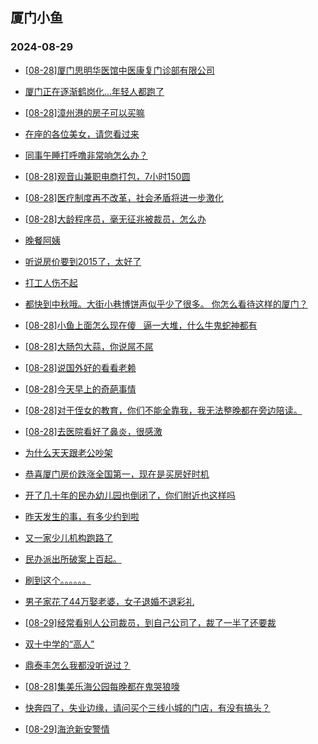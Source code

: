 ## 厦门小鱼 
### 2024-08-29

+ [[08-28]厦门思明华医馆中医康复门诊部有限公司](http://bbs.xmfish.com/read-htm-tid-18237036.html)

+ [厦门正在逐渐鹤岗化…年轻人都跑了](http://bbs.xmfish.com/read-htm-tid-18236975.html)

+ [[08-28]漳州港的房子可以买嘛](http://bbs.xmfish.com/read-htm-tid-18237011.html)

+ [在座的各位美女，请您看过来](http://bbs.xmfish.com/read-htm-tid-18236948.html)

+ [同事午睡打呼噜非常响怎么办？](http://bbs.xmfish.com/read-htm-tid-18236967.html)

+ [[08-28]观音山兼职电商打包，7小时150圆](http://bbs.xmfish.com/read-htm-tid-18237295.html)

+ [[08-28]医疗制度再不改革，社会矛盾将进一步激化](http://bbs.xmfish.com/read-htm-tid-18237073.html)

+ [[08-28]大龄程序员，毫无征兆被裁员，怎么办](http://bbs.xmfish.com/read-htm-tid-18237197.html)

+ [晚餐阿姨](http://bbs.xmfish.com/read-htm-tid-18237251.html)

+ [听说房价要到2015了，太好了](http://bbs.xmfish.com/read-htm-tid-18237110.html)

+ [打工人伤不起](http://bbs.xmfish.com/read-htm-tid-18236989.html)

+ [都快到中秋哦。大街小巷博饼声似乎少了很多。 你怎么看待这样的厦门？](http://bbs.xmfish.com/read-htm-tid-18237057.html)

+ [[08-28]小鱼上面怎么现在傻   逼一大堆，什么牛鬼蛇神都有](http://bbs.xmfish.com/read-htm-tid-18237165.html)

+ [[08-28]大肠包大蒜，你说屌不屌](http://bbs.xmfish.com/read-htm-tid-18237050.html)

+ [[08-28]说国外好的看看老赖](http://bbs.xmfish.com/read-htm-tid-18237126.html)

+ [[08-28]今天早上的奇葩事情](http://bbs.xmfish.com/read-htm-tid-18237140.html)

+ [[08-28]对于侄女的教育，你们不能全靠我，我无法整晚都在旁边陪读。](http://bbs.xmfish.com/read-htm-tid-18237187.html)

+ [[08-28]去医院看好了鼻炎，很感激](http://bbs.xmfish.com/read-htm-tid-18237180.html)

+ [为什么天天跟老公吵架](http://bbs.xmfish.com/read-htm-tid-18237346.html)

+ [恭喜厦门房价跌涨全国第一，现在是买房好时机](http://bbs.xmfish.com/read-htm-tid-18237348.html)

+ [开了几十年的民办幼儿园也倒闭了，你们附近也这样吗](http://bbs.xmfish.com/read-htm-tid-18237257.html)

+ [昨天发生的事，有多少约到啦](http://bbs.xmfish.com/read-htm-tid-18237325.html)

+ [又一家少儿机构跑路了](http://bbs.xmfish.com/read-htm-tid-18237342.html)

+ [民办派出所破案上百起。](http://bbs.xmfish.com/read-htm-tid-18237301.html)

+ [刷到这个。。。。。。](http://bbs.xmfish.com/read-htm-tid-18237361.html)

+ [男子家花了44万娶老婆，女子退婚不退彩礼](http://bbs.xmfish.com/read-htm-tid-18237262.html)

+ [[08-29]经常看别人公司裁员，到自己公司了，裁了一半了还要裁](http://bbs.xmfish.com/read-htm-tid-18237490.html)

+ [双十中学的“高人”](http://bbs.xmfish.com/read-htm-tid-18237341.html)

+ [鼎泰丰怎么我都没听说过？](http://bbs.xmfish.com/read-htm-tid-18237286.html)

+ [[08-28]集美乐海公园每晚都在鬼哭狼嚎](http://bbs.xmfish.com/read-htm-tid-18237318.html)

+ [快奔四了，失业边缘，请问买个三线小城的门店，有没有搞头？](http://bbs.xmfish.com/read-htm-tid-18237472.html)

+ [[08-29]海沧新安警情](http://bbs.xmfish.com/read-htm-tid-18237575.html)

